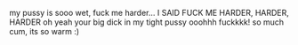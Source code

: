 my pussy is sooo wet, fuck me harder... I SAID FUCK ME HARDER, HARDER, HARDER oh yeah your big dick in my tight pussy ooohhh fuckkkk! so much cum, its so warm :)
